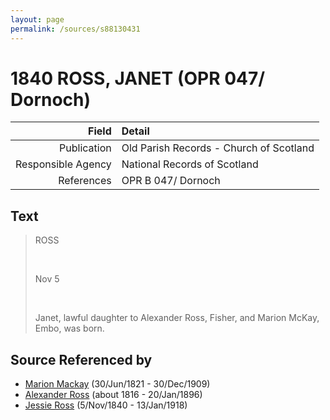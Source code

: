 ```yaml
---
layout: page
permalink: /sources/s88130431
---
```


# 1840 ROSS, JANET (OPR 047/ Dornoch)

Field | Detail
---:|:---
Publication | Old Parish Records - Church of Scotland
Responsible Agency | National Records of Scotland
References | OPR B 047/ Dornoch

## Text

> ROSS
>
> <br/>
>
> Nov 5
>
> <br/>
>
> Janet, lawful daughter to Alexander Ross, Fisher, and Marion McKay, Embo, was born.
>

## Source Referenced by

* [Marion Mackay](../people/@78930004@-marion-mackay-b1821-6-30-d1909-12-30.md) (30/Jun/1821 - 30/Dec/1909)
* [Alexander Ross](../people/@81387900@-alexander-ross-b1816-d1896-1-20.md) (about 1816 - 20/Jan/1896)
* [Jessie Ross](../people/@60546968@-jessie-ross-b1840-11-5-d1918-1-13.md) (5/Nov/1840 - 13/Jan/1918)
